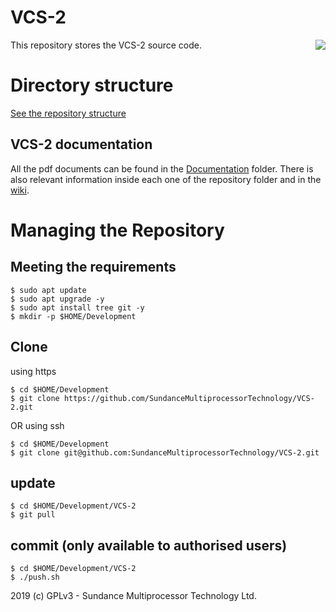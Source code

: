 # VCS-2
<img align="right" src=https://www.sundance.com/wp-content/uploads/docs/sundance_logo_105.png>
This repository stores the VCS-2 source code.

# Directory structure
[See the repository structure](https://github.com/SundanceMultiprocessorTechnology/VCS-2/blob/master/directorySctructure.md)

## VCS-2 documentation
All the pdf documents can be found in the [Documentation](https://github.com/SundanceMultiprocessorTechnology/VCS-2/tree/master/Documents) folder. There is also relevant information inside each one of the repository folder and in the [wiki](https://github.com/SundanceMultiprocessorTechnology/VCS-2/wiki).

# Managing the Repository
## Meeting the requirements
```
$ sudo apt update
$ sudo apt upgrade -y
$ sudo apt install tree git -y
$ mkdir -p $HOME/Development
```
## Clone
using https
```
$ cd $HOME/Development
$ git clone https://github.com/SundanceMultiprocessorTechnology/VCS-2.git
```

OR using ssh
```
$ cd $HOME/Development
$ git clone git@github.com:SundanceMultiprocessorTechnology/VCS-2.git
```

## update
```
$ cd $HOME/Development/VCS-2
$ git pull
```

## commit (only available to authorised users)
```
$ cd $HOME/Development/VCS-2
$ ./push.sh
```


2019 (c) GPLv3 - Sundance Multiprocessor Technology Ltd.
